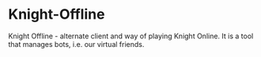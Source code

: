 # Knight-Offline
Knight Offline - alternate client and way of playing Knight Online. It is a tool that manages bots, i.e. our virtual friends.
